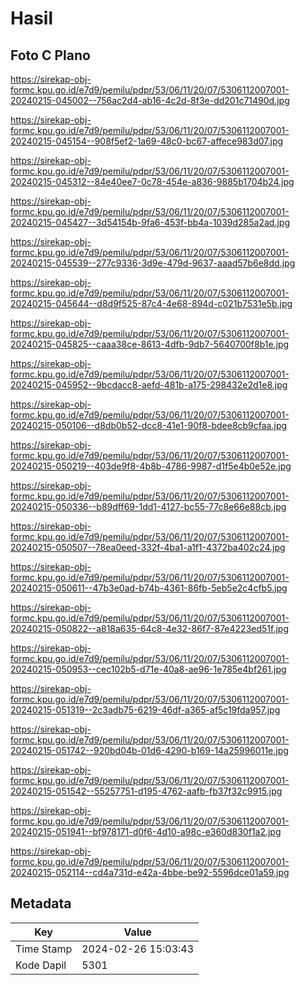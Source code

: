 # Hasil

## Foto C Plano

https://sirekap-obj-formc.kpu.go.id/e7d9/pemilu/pdpr/53/06/11/20/07/5306112007001-20240215-045002--756ac2d4-ab16-4c2d-8f3e-dd201c71490d.jpg

https://sirekap-obj-formc.kpu.go.id/e7d9/pemilu/pdpr/53/06/11/20/07/5306112007001-20240215-045154--908f5ef2-1a69-48c0-bc67-affece983d07.jpg

https://sirekap-obj-formc.kpu.go.id/e7d9/pemilu/pdpr/53/06/11/20/07/5306112007001-20240215-045312--84e40ee7-0c78-454e-a836-9885b1704b24.jpg

https://sirekap-obj-formc.kpu.go.id/e7d9/pemilu/pdpr/53/06/11/20/07/5306112007001-20240215-045427--3d54154b-9fa6-453f-bb4a-1039d285a2ad.jpg

https://sirekap-obj-formc.kpu.go.id/e7d9/pemilu/pdpr/53/06/11/20/07/5306112007001-20240215-045539--277c9336-3d9e-479d-9637-aaad57b6e8dd.jpg

https://sirekap-obj-formc.kpu.go.id/e7d9/pemilu/pdpr/53/06/11/20/07/5306112007001-20240215-045644--d8d9f525-87c4-4e68-894d-c021b7531e5b.jpg

https://sirekap-obj-formc.kpu.go.id/e7d9/pemilu/pdpr/53/06/11/20/07/5306112007001-20240215-045825--caaa38ce-8613-4dfb-9db7-5640700f8b1e.jpg

https://sirekap-obj-formc.kpu.go.id/e7d9/pemilu/pdpr/53/06/11/20/07/5306112007001-20240215-045952--9bcdacc8-aefd-481b-a175-298432e2d1e8.jpg

https://sirekap-obj-formc.kpu.go.id/e7d9/pemilu/pdpr/53/06/11/20/07/5306112007001-20240215-050106--d8db0b52-dcc8-41e1-90f8-bdee8cb9cfaa.jpg

https://sirekap-obj-formc.kpu.go.id/e7d9/pemilu/pdpr/53/06/11/20/07/5306112007001-20240215-050219--403de9f8-4b8b-4786-9987-d1f5e4b0e52e.jpg

https://sirekap-obj-formc.kpu.go.id/e7d9/pemilu/pdpr/53/06/11/20/07/5306112007001-20240215-050336--b89dff69-1dd1-4127-bc55-77c8e66e88cb.jpg

https://sirekap-obj-formc.kpu.go.id/e7d9/pemilu/pdpr/53/06/11/20/07/5306112007001-20240215-050507--78ea0eed-332f-4ba1-a1f1-4372ba402c24.jpg

https://sirekap-obj-formc.kpu.go.id/e7d9/pemilu/pdpr/53/06/11/20/07/5306112007001-20240215-050611--47b3e0ad-b74b-4361-86fb-5eb5e2c4cfb5.jpg

https://sirekap-obj-formc.kpu.go.id/e7d9/pemilu/pdpr/53/06/11/20/07/5306112007001-20240215-050822--a818a635-64c8-4e32-86f7-87e4223ed51f.jpg

https://sirekap-obj-formc.kpu.go.id/e7d9/pemilu/pdpr/53/06/11/20/07/5306112007001-20240215-050953--cec102b5-d71e-40a8-ae96-1e785e4bf261.jpg

https://sirekap-obj-formc.kpu.go.id/e7d9/pemilu/pdpr/53/06/11/20/07/5306112007001-20240215-051319--2c3adb75-6219-46df-a365-af5c19fda957.jpg

https://sirekap-obj-formc.kpu.go.id/e7d9/pemilu/pdpr/53/06/11/20/07/5306112007001-20240215-051742--920bd04b-01d6-4290-b169-14a25996011e.jpg

https://sirekap-obj-formc.kpu.go.id/e7d9/pemilu/pdpr/53/06/11/20/07/5306112007001-20240215-051542--55257751-d195-4762-aafb-fb37f32c9915.jpg

https://sirekap-obj-formc.kpu.go.id/e7d9/pemilu/pdpr/53/06/11/20/07/5306112007001-20240215-051941--bf978171-d0f6-4d10-a98c-e360d830f1a2.jpg

https://sirekap-obj-formc.kpu.go.id/e7d9/pemilu/pdpr/53/06/11/20/07/5306112007001-20240215-052114--cd4a731d-e42a-4bbe-be92-5596dce01a59.jpg


## Metadata

| Key        | Value               |
| ---------- | ------------------- |
| Time Stamp | 2024-02-26 15:03:43 |
| Kode Dapil | 5301                |



